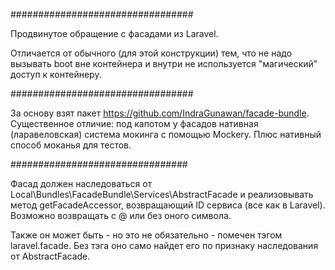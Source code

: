 #################################

Продвинутое обращение с фасадами из Laravel.

Отличается от обычного (для этой конструкции) тем, что не надо вызывать boot вне контейнера и внутри
не используется "магический" доступ к контейнеру.

#################################

За основу взят пакет https://github.com/IndraGunawan/facade-bundle. Существенное отличие:
под капотом у фасадов нативная (ларавеловская) система мокинга с помощью Mockery. Плюс нативный
способ моканья для тестов.

################################

Фасад должен наследоваться от Local\Bundles\FacadeBundle\Services\AbstractFacade и реализовывать метод
getFacadeAccessor, возвращающий ID сервиса (все как в Laravel). Возможно возвращать с @ или без оного символа.

Также он может быть - но это не обязательно - помечен тэгом laravel.facade. Без тэга оно само найдет его по
признаку наследования от AbstractFacade.
